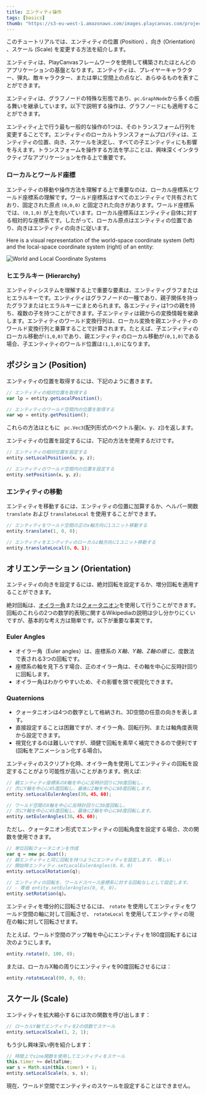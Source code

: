 ```yaml
---
title: エンティティ操作
tags: [basics]
thumb: "https://s3-eu-west-1.amazonaws.com/images.playcanvas.com/projects/12/186/KM6GIE-image-75.jpg"
---
```


このチュートリアルでは、エンティティの位置 (Position) 、向き (Orientation) 、スケール (Scale) を変更する方法を紹介します。

エンティティは、PlayCanvasフレームワークを使用して構築されたほとんどのアプリケーションの基盤となります。エンティティは、プレイヤーキャラクター、弾丸、敵キャラクター、または単に空間上の点など、あらゆるものを表すことができます。

エンティティは、グラフノードの特殊な形態であり、`pc.GraphNode`から多くの振る舞いを継承しています。以下で説明する操作は、グラフノードにも適用することができます。

エンティティ上で行う最も一般的な操作の1つは、そのトランスフォーム行列を変更することです。エンティティのローカルトランスフォームプロパティは、エンティティの位置、向き、スケールを決定し、すべての子エンティティにも影響を与えます。トランスフォームを操作する方法を学ぶことは、興味深くインタラクティブなアプリケーションを作る上で重要です。

### ローカルとワールド座標

エンティティの移動や操作方法を理解する上で重要なのは、ローカル座標系とワールド座標系の理解です。ワールド座標系はすべてのエンティティで共有されており、固定された原点 `(0,0,0)` と固定された向きがあります。ワールド座標系では、`(0,1,0)` が上を向いています。ローカル座標系はエンティティ自体に対する相対的な座標系です。したがって、ローカル原点はエンティティの位置であり、向きはエンティティの向きに従います。

Here is a visual representation of the world-space coordinate system (left) and the local-space coordinate system (right) of an entity:

![World and Local Coordinate Systems](/img/tutorials/world-and-local.png)

### ヒエラルキー (Hierarchy)

エンティティシステムを理解する上で重要な要素は、エンティティグラフまたはヒエラルキーです。エンティティはグラフノードの一種であり、親子関係を持ったグラフまたはヒエラルキーにまとめられます。各エンティティは1つの親を持ち、複数の子を持つことができます。子エンティティは親からの変換情報を継承します。エンティティのワールド変換行列は、ローカル変換を親エンティティのワールド変換行列と乗算することで計算されます。たとえば、子エンティティのローカル移動が`(1,0,0)`であり、親エンティティのローカル移動が`(0,1,0)`である場合、子エンティティのワールド位置は`(1,1,0)`になります。

## ポジション (Position)

エンティティの位置を取得するには、下記のように書きます。

```javascript
// エンティティの相対位置を取得する
var lp = entity.getLocalPosition();

// エンティティのワールド空間内の位置を取得する
var wp = entity.getPosition();
```

これらの方法はともに ` pc.Vec3`(配列形式のベクトル量[x、y、z])を返します。

エンティティの位置を設定するには、下記の方法を使用するだけです。

```javascript
// エンティティの相対位置を設定する
entity.setLocalPosition(x、y、z);

// エンティティのワールド空間内の位置を設定する
entity.setPosition(x、y、z);
```

### エンティティの移動

エンティティを移動するには、エンティティの位置に加算するか、ヘルパー関数 `translate` および `translateLocal` を使用することができます。

```javascript
// エンティティをワールド空間の正のx軸方向に1ユニット移動する
entity.translate(1, 0, 0);

// エンティティをエンティティのローカルz軸方向に1ユニット移動する
entity.translateLocal(0、0、1);
```

## オリエンテーション (Orientation)

エンティティの向きを設定するには、絶対回転を設定するか、増分回転を適用することができます。

絶対回転は、[オイラー角][1]または[クォータニオン][2]を使用して行うことができます。回転のこれらの2つの数学的表現に関するWikipediaの説明は少し分かりにくいですが、基本的な考え方は簡単です。以下が重要な事実です。

### Euler Angles

* オイラー角（Euler angles）は、座標系の *X軸、Y軸、Z軸の順* に、度数法で表される3つの回転です。
* 座標系の軸を見下ろす場合、正のオイラー角は、その軸を中心に反時計回りに回転します。
* オイラー角はわかりやすいため、その影響を頭で視覚化できます。

### Quaternions

* クォータニオンは4つの数字として格納され、3D空間の任意の向きを表します。
* 直接設定することは困難ですが、オイラー角、回転行列、または軸角度表現から設定できます。
* 視覚化するのは難しいですが、頑健で回転を素早く補完できるので便利です(回転をアニメーション化する場合)。

エンティティのスクリプト化時、オイラー角を使用してエンティティの回転を設定することがより可能性が高いことがあります。例えば:

```javascript
// 親エンティティ座標系のX軸を中心に反時計回りに30度回転し、
// 次にY軸を中心に45度回転し、最後にZ軸を中心に60度回転します。
entity.setLocalEulerAngles(30、45、60);

// ワールド空間のX軸を中心に反時計回りに30度回転し、
// 次にY軸を中心に45度回転し、最後にZ軸を中心に60度回転します。
entity.setEulerAngles(30、45、60);
```

ただし、クォータニオン形式でエンティティの回転角度を設定する場合、次の関数を使用できます。

```javascript
// 単位回転クォータニオンを作成
var q = new pc.Quat();
// 親エンティティと同じ回転を持つようにエンティティを設定します。-等しい
// 開始時エンティティ.setLocalEulerAngles(0、0、0)
entity.setLocalRotation(q);

// エンティティの回転を、ワールドスペース座標系に対する回転なしとして設定します。
// - 等価 entity.setEulerAngles(0, 0, 0)。
entity.setRotation(q)。
```

エンティティを増分的に回転させるには、 `rotate` を使用してエンティティをワールド空間の軸に対して回転させ、 `rotateLocal` を使用してエンティティの現在の軸に対して回転させます。

たとえば、ワールド空間のアップ軸を中心にエンティティを180度回転するには次のようにします。

```javascript
entity.rotate(0, 180, 0);
```

または、ローカルX軸の周りにエンティティを90度回転させるには：

```javascript
entity.rotateLocal(90, 0, 0);
```

## スケール (Scale)

エンティティを拡大縮小するには次の関数を呼び出します：

```javascript
// ローカルY軸でエンティティを2の倍数でスケール
entity.setLocalScale(1, 2, 1);
```

もう少し興味深い例を紹介します：

```javascript
// 時間上でsine関数を使用してエンティティをスケール
this.timer += deltaTime;
var s = Math.sin(this.timer) + 1;
entity.setLocalScale(s, s, s);
```

現在、ワールド空間でエンティティのスケールを設定することはできません。

[1]: https://en.wikipedia.org/wiki/Euler_angles
[2]: https://en.wikipedia.org/wiki/Quaternion
